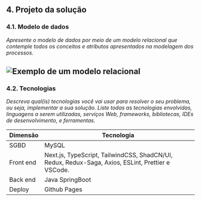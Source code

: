 ## 4. Projeto da solução

### 4.1. Modelo de dados

_Apresente o modelo de dados por meio de um modelo relacional que contemple todos os conceitos e atributos apresentados na modelagem dos processos._ 

![Exemplo de um modelo relacional](images//Modelos%20Relacionais/Modelo%20de%20Dados%20atualizado.pngpng "Exemplo de Modelo Relacional.")
---

### 4.2. Tecnologias

_Descreva qual(is) tecnologias você vai usar para resolver o seu problema, ou seja, implementar a sua solução. Liste todas as tecnologias envolvidas, linguagens a serem utilizadas, serviços Web, frameworks, bibliotecas, IDEs de desenvolvimento, e ferramentas._

| **Dimensão**   | **Tecnologia**  |
| ---            | ---             |
| SGBD           | MySQL           |
| Front end      | Next.js, TypeScript, TailwindCSS, ShadCN/UI, Redux, Redux-Saga, Axios, ESLint, Prettier e VSCode. |
| Back end       | Java SpringBoot |
| Deploy         | Github Pages    |

